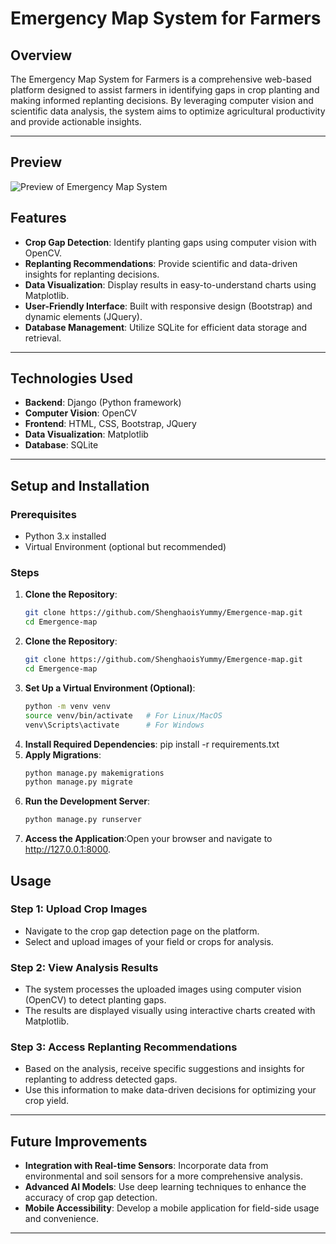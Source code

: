 # Emergency Map System for Farmers

## Overview
The Emergency Map System for Farmers is a comprehensive web-based platform designed to assist farmers in identifying gaps in crop planting and making informed replanting decisions. By leveraging computer vision and scientific data analysis, the system aims to optimize agricultural productivity and provide actionable insights.

---
## Preview
![Preview of Emergency Map System](/preview.jpg)

## Features
- **Crop Gap Detection**: Identify planting gaps using computer vision with OpenCV.
- **Replanting Recommendations**: Provide scientific and data-driven insights for replanting decisions.
- **Data Visualization**: Display results in easy-to-understand charts using Matplotlib.
- **User-Friendly Interface**: Built with responsive design (Bootstrap) and dynamic elements (JQuery).
- **Database Management**: Utilize SQLite for efficient data storage and retrieval.

---

## Technologies Used
- **Backend**: Django (Python framework)
- **Computer Vision**: OpenCV
- **Frontend**: HTML, CSS, Bootstrap, JQuery
- **Data Visualization**: Matplotlib
- **Database**: SQLite

---

## Setup and Installation

### Prerequisites
- Python 3.x installed
- Virtual Environment (optional but recommended)

### Steps
1. **Clone the Repository**:
   ```bash
   git clone https://github.com/ShenghaoisYummy/Emergence-map.git
   cd Emergence-map

1. **Clone the Repository**:
   ```bash
   git clone https://github.com/ShenghaoisYummy/Emergence-map.git
   cd Emergence-map
2. **Set Up a Virtual Environment (Optional)**:
   ```bash
   python -m venv venv
   source venv/bin/activate   # For Linux/MacOS
   venv\Scripts\activate      # For Windows
3. **Install Required Dependencies**:
   pip install -r requirements.txt
4. **Apply Migrations**:
   ```bash
   python manage.py makemigrations
   python manage.py migrate
5. **Run the Development Server**:
   ```bash
   python manage.py runserver
6. **Access the Application**:Open your browser and navigate to http://127.0.0.1:8000.

## Usage

### Step 1: Upload Crop Images
- Navigate to the crop gap detection page on the platform.
- Select and upload images of your field or crops for analysis.

### Step 2: View Analysis Results
- The system processes the uploaded images using computer vision (OpenCV) to detect planting gaps.
- The results are displayed visually using interactive charts created with Matplotlib.

### Step 3: Access Replanting Recommendations
- Based on the analysis, receive specific suggestions and insights for replanting to address detected gaps.
- Use this information to make data-driven decisions for optimizing your crop yield.

---

## Future Improvements
- **Integration with Real-time Sensors**: Incorporate data from environmental and soil sensors for a more comprehensive analysis.
- **Advanced AI Models**: Use deep learning techniques to enhance the accuracy of crop gap detection.
- **Mobile Accessibility**: Develop a mobile application for field-side usage and convenience.

---



   
